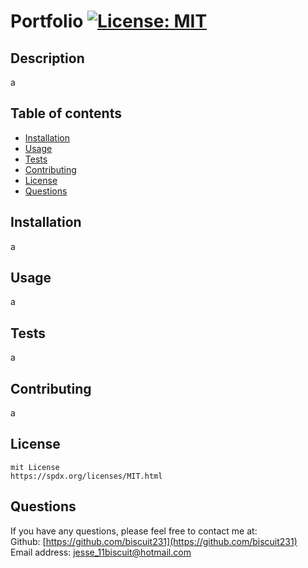 
  # Portfolio    [![License: MIT](https://img.shields.io/badge/License-MIT-yellow.svg)](https://opensource.org/licenses/MIT)

  ## Description

  a

  ## Table of contents

  * [Installation](#Installation)
  * [Usage](#Usage)
  * [Tests](#Tests)
  * [Contributing](#Contributing)
  * [License](#License)
  * [Questions](#Questions)

  
  ## Installation 

  a

  ## Usage 

  a

  ## Tests 

  a

  ## Contributing 

  a

  ## License 
  
    mit License
    https://spdx.org/licenses/MIT.html
    

  ## Questions 

  If you have any questions, please feel free to contact me at:        
  Github: [https://github.com/biscuit231](https://github.com/biscuit231)         
  Email address: jesse_11biscuit@hotmail.com        

